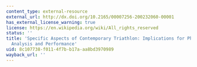 ```yaml
---
content_type: external-resource
external_url: http://dx.doi.org/10.2165/00007256-200232060-00001
has_external_license_warning: true
license: https://en.wikipedia.org/wiki/All_rights_reserved
status: ''
title: 'Specific Aspects of Contemporary Triathlon: Implications for Physiological
  Analysis and Performance'
uid: 8c107738-f011-4f7b-b17a-aa8bd3970989
wayback_url: ''
---
```

